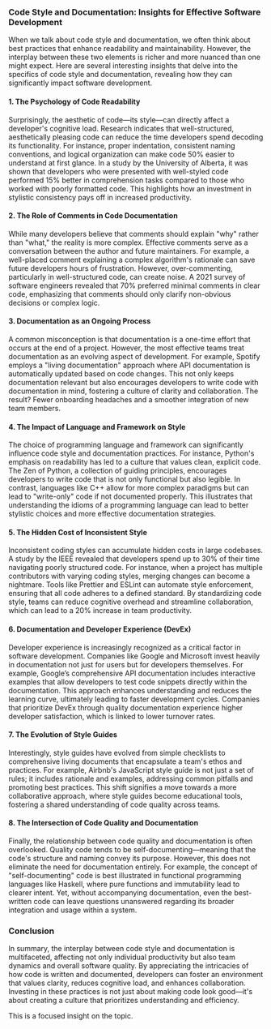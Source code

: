 ### Code Style and Documentation: Insights for Effective Software Development

When we talk about code style and documentation, we often think about best practices that enhance readability and maintainability. However, the interplay between these two elements is richer and more nuanced than one might expect. Here are several interesting insights that delve into the specifics of code style and documentation, revealing how they can significantly impact software development.

#### 1. The Psychology of Code Readability

Surprisingly, the aesthetic of code—its style—can directly affect a developer's cognitive load. Research indicates that well-structured, aesthetically pleasing code can reduce the time developers spend decoding its functionality. For instance, proper indentation, consistent naming conventions, and logical organization can make code 50% easier to understand at first glance. In a study by the University of Alberta, it was shown that developers who were presented with well-styled code performed 15% better in comprehension tasks compared to those who worked with poorly formatted code. This highlights how an investment in stylistic consistency pays off in increased productivity.

#### 2. The Role of Comments in Code Documentation

While many developers believe that comments should explain "why" rather than "what," the reality is more complex. Effective comments serve as a conversation between the author and future maintainers. For example, a well-placed comment explaining a complex algorithm's rationale can save future developers hours of frustration. However, over-commenting, particularly in well-structured code, can create noise. A 2021 survey of software engineers revealed that 70% preferred minimal comments in clear code, emphasizing that comments should only clarify non-obvious decisions or complex logic.

#### 3. Documentation as an Ongoing Process

A common misconception is that documentation is a one-time effort that occurs at the end of a project. However, the most effective teams treat documentation as an evolving aspect of development. For example, Spotify employs a "living documentation" approach where API documentation is automatically updated based on code changes. This not only keeps documentation relevant but also encourages developers to write code with documentation in mind, fostering a culture of clarity and collaboration. The result? Fewer onboarding headaches and a smoother integration of new team members.

#### 4. The Impact of Language and Framework on Style

The choice of programming language and framework can significantly influence code style and documentation practices. For instance, Python's emphasis on readability has led to a culture that values clean, explicit code. The Zen of Python, a collection of guiding principles, encourages developers to write code that is not only functional but also legible. In contrast, languages like C++ allow for more complex paradigms but can lead to "write-only" code if not documented properly. This illustrates that understanding the idioms of a programming language can lead to better stylistic choices and more effective documentation strategies.

#### 5. The Hidden Cost of Inconsistent Style

Inconsistent coding styles can accumulate hidden costs in large codebases. A study by the IEEE revealed that developers spend up to 30% of their time navigating poorly structured code. For instance, when a project has multiple contributors with varying coding styles, merging changes can become a nightmare. Tools like Prettier and ESLint can automate style enforcement, ensuring that all code adheres to a defined standard. By standardizing code style, teams can reduce cognitive overhead and streamline collaboration, which can lead to a 20% increase in team productivity.

#### 6. Documentation and Developer Experience (DevEx)

Developer experience is increasingly recognized as a critical factor in software development. Companies like Google and Microsoft invest heavily in documentation not just for users but for developers themselves. For example, Google’s comprehensive API documentation includes interactive examples that allow developers to test code snippets directly within the documentation. This approach enhances understanding and reduces the learning curve, ultimately leading to faster development cycles. Companies that prioritize DevEx through quality documentation experience higher developer satisfaction, which is linked to lower turnover rates.

#### 7. The Evolution of Style Guides

Interestingly, style guides have evolved from simple checklists to comprehensive living documents that encapsulate a team's ethos and practices. For example, Airbnb's JavaScript style guide is not just a set of rules; it includes rationale and examples, addressing common pitfalls and promoting best practices. This shift signifies a move towards a more collaborative approach, where style guides become educational tools, fostering a shared understanding of code quality across teams.

#### 8. The Intersection of Code Quality and Documentation

Finally, the relationship between code quality and documentation is often overlooked. Quality code tends to be self-documenting—meaning that the code's structure and naming convey its purpose. However, this does not eliminate the need for documentation entirely. For example, the concept of "self-documenting" code is best illustrated in functional programming languages like Haskell, where pure functions and immutability lead to clearer intent. Yet, without accompanying documentation, even the best-written code can leave questions unanswered regarding its broader integration and usage within a system.

### Conclusion

In summary, the interplay between code style and documentation is multifaceted, affecting not only individual productivity but also team dynamics and overall software quality. By appreciating the intricacies of how code is written and documented, developers can foster an environment that values clarity, reduces cognitive load, and enhances collaboration. Investing in these practices is not just about making code look good—it's about creating a culture that prioritizes understanding and efficiency.

This is a focused insight on the topic.